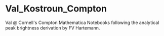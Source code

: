 # Val_Kostroun_Compton
Val @ Cornell's Compton Mathematica Notebooks following the analytical peak brightness derivation by FV Hartemann.
